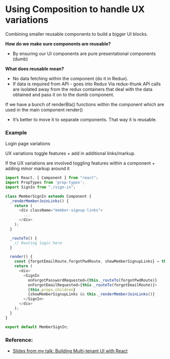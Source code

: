 # Using Composition to handle UX variations
Combining smaller reusable components to build a bigger UI blocks.

**How do we make sure components are reusable?**
  - By ensuring our UI components are pure presentational components (dumb)

**What does reusable mean?**
  - No data fetching within the component (do it in Redux).
  - If data is required from API - goes into Redux
       Via redux-thunk API calls are isolated away from the redux containers that deal with the data obtained and pass it on to the dumb component.

If we have a bunch of renderBla() functions within the component which are used in the main component render()
  - It’s better to move it to separate components. That way it is reusable.

### Example
Login page variations

UX variations toggle features + add in additional links/markup.


If the UX variations are involved toggling features within a component + adding minor markup around it

```javascript
import React, { Component } from "react";
import PropTypes from 'prop-types';
import SignIn from "./sign-in";

class MemberSignIn extends Component {
  _renderMemberJoinLinks() {
    return (
      <div className="member-signup-links">
        ...
      </div>
    );
  }

  _routeTo() {
    // Routing logic here
  }

  render() {
    const {forgotEmailRoute,forgotPwdRoute, showMemberSignupLinks} = this.props;
    return (
      <div>
        <SignIn
          onForgotPasswordRequested={this._routeTo(forgotPwdRoute)}
          onForgotEmailRequested={this._routeTo(forgotEmailRoute)}>
          {this.props.children}
          {showMemberSignupLinks && this._renderMemberJoinLinks()}
        </SignIn>
      </div>
    );
  }
}

export default MemberSignIn;
```

### Reference:
- [Slides from my talk: Building Multi-tenant UI with React](https://speakerdeck.com/vasa/building-multitenant-ui-with-react-dot-js)